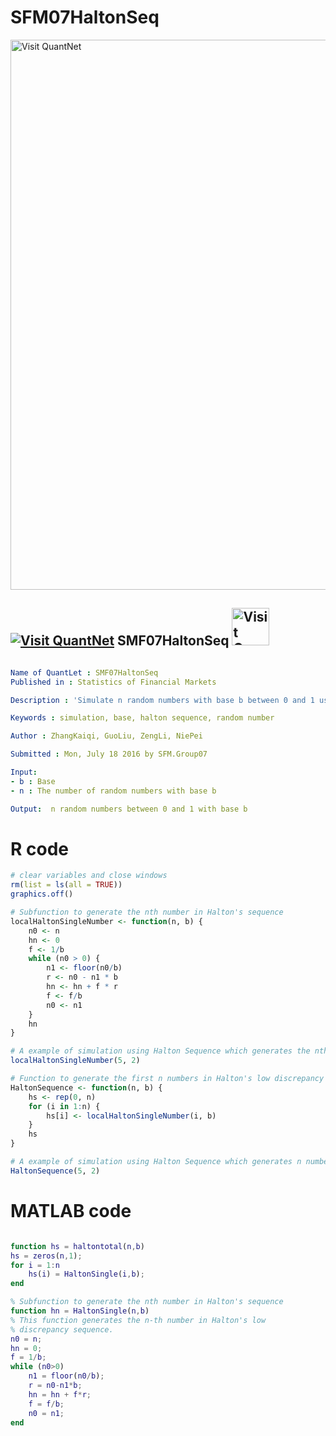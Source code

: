 # SFM07HaltonSeq
[<img src="https://github.com/QuantLet/Styleguide-and-FAQ/blob/master/pictures/banner.png" width="880" alt="Visit QuantNet">](http://quantlet.de/index.php?p=info)

## [<img src="https://github.com/QuantLet/Styleguide-and-Validation-procedure/blob/master/pictures/qloqo.png" alt="Visit QuantNet">](http://quantlet.de/) **SMF07HaltonSeq** [<img src="https://github.com/QuantLet/Styleguide-and-Validation-procedure/blob/master/pictures/QN2.png" width="60" alt="Visit QuantNet 2.0">](http://quantlet.de/d3/ia)

```yaml

Name of QuantLet : SMF07HaltonSeq
Published in : Statistics of Financial Markets 

Description : 'Simulate n random numbers with base b between 0 and 1 using Halton sequence.'

Keywords : simulation, base, halton sequence, random number

Author : ZhangKaiqi, GuoLiu, ZengLi, NiePei

Submitted : Mon, July 18 2016 by SFM.Group07

Input: 
- b : Base
- n : The number of random numbers with base b

Output:  n random numbers between 0 and 1 with base b

```
# R code
```r
# clear variables and close windows
rm(list = ls(all = TRUE))
graphics.off()

# Subfunction to generate the nth number in Halton's sequence
localHaltonSingleNumber <- function(n, b) {
    n0 <- n
    hn <- 0
    f <- 1/b
    while (n0 > 0) {
        n1 <- floor(n0/b)
        r <- n0 - n1 * b
        hn <- hn + f * r
        f <- f/b
        n0 <- n1
    }
    hn
}

# A example of simulation using Halton Sequence which generates the nth number with base b
localHaltonSingleNumber(5, 2)

# Function to generate the first n numbers in Halton's low discrepancy sequence with base b
HaltonSequence <- function(n, b) {
    hs <- rep(0, n)
    for (i in 1:n) {
        hs[i] <- localHaltonSingleNumber(i, b)
    }
    hs
}

# A example of simulation using Halton Sequence which generates n numbers with base b
HaltonSequence(5, 2)

```

# MATLAB code
```matlab

function hs = haltontotal(n,b)
hs = zeros(n,1);
for i = 1:n
    hs(i) = HaltonSingle(i,b);
end

% Subfunction to generate the nth number in Halton's sequence
function hn = HaltonSingle(n,b)
% This function generates the n-th number in Halton's low
% discrepancy sequence.
n0 = n;
hn = 0;
f = 1/b;
while (n0>0)
    n1 = floor(n0/b);
    r = n0-n1*b;
    hn = hn + f*r;
    f = f/b;
    n0 = n1;
end 
